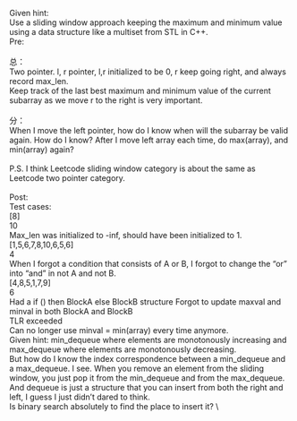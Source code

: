 Given hint:\
Use a sliding window approach keeping the maximum and minimum value using a data structure like a multiset from STL in C++.\
Pre:\
\
总：\
Two pointer. l, r pointer, l,r initialized to be 0, r keep going right, and always record max_len. \
Keep track of the last best maximum and minimum value of the current subarray as we move r to the right is very important.\
\
分：\
When I move the left pointer, how do I know when will the subarray be valid again. How do I know? After I move left array each time, do max(array), and min(array) again?\
\
P.S. I think Leetcode sliding window category is about the same as Leetcode two pointer category.\
\
Post:\
Test cases:\
[8]\
10\
Max_len was initialized to -inf, should have been initialized to 1.\
[1,5,6,7,8,10,6,5,6]\
4\
When I forgot a condition that consists of A or B, I forgot to change the “or” into “and” in not A and not B.\
[4,8,5,1,7,9]\
6\
Had a if () then BlockA else BlockB structure Forgot to update maxval and minval in both BlockA and BlockB\
TLR exceeded\
Can no longer use minval = min(array) every time anymore.\
Given hint: min_dequeue where elements are monotonously increasing and max_dequeue where elements are monotonously decreasing.\
But how do I know the index correspondence between a min_dequeue and a max_dequeue. I see. When you remove an element from the sliding window, you just pop it from the min_dequeue and from the max_dequeue. And dequeue is just a structure that you can insert from both the right and left, I guess I just didn’t dared to think. \
Is binary search absolutely to find the place to insert it? \
